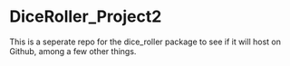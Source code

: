 # DiceRoller_Project2
This is a seperate repo for the dice_roller package to see if it will host on Github, among a few other things.
